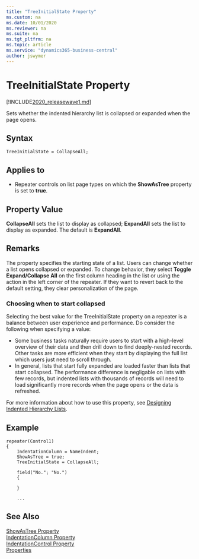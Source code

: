 ```yaml
---
title: "TreeInitialState Property"
ms.custom: na
ms.date: 10/01/2020
ms.reviewer: na
ms.suite: na
ms.tgt_pltfrm: na
ms.topic: article
ms.service: "dynamics365-business-central"
author: jswymer
---
```


# TreeInitialState Property

[!INCLUDE[2020_releasewave1.md](../../includes/2020_releasewave1.md)]

Sets whether the indented hierarchy list is collapsed or expanded when the page opens.

## Syntax

```AL
TreeInitialState = CollapseAll;
```
  
## Applies to  
  
- Repeater controls on list page types on which the **ShowAsTree** property is set to **true**.
  
## Property Value

 **CollapseAll** sets the list to display as collapsed; **ExpandAll** sets the list to display as expanded. The default is **ExpandAll**.  

## Remarks

The property specifies the starting state of a list. Users can change whether a list opens collapsed or expanded. To change behavior, they select **Toggle Expand/Collapse All** on the first column heading in the list or using the action in the left corner of the repeater. If they want to revert back to the default setting, they clear personalization of the page.

### Choosing when to start collapsed

Selecting the best value for the TreeInitialState property on a repeater is a balance between user experience and performance. Do consider the following when specifying a value:
- Some business tasks naturally require users to start with a high-level overview of their data and then drill down to find deeply-nested records. Other tasks are more efficient when they start by displaying the full list which users just need to scroll through.
- In general, lists that start fully expanded are loaded faster than lists that start collapsed. The performance difference is negligable on lists with few records, but indented lists with thousands of records will need to load significantly more records when the page opens or the data is refreshed.  

For more information about how to use this property, see [Designing Indented Hierarchy Lists](../devenv-indented-hierarchy-lists.md).  


## Example

```AL
repeater(Control1)
{
    IndentationColumn = NameIndent;
    ShowAsTree = true;
    TreeInitialState = CollapseAll;
    
    field("No."; "No.")
    {
       
    }
    
    ...

```

## See Also

[ShowAsTree Property](devenv-showastree-property.md)  
[IndentationColumn Property](devenv-indentationcolumn-property.md)  
[IndentationControl Property](devenv-indentationcontrols-property.md)  
[Properties](devenv-properties.md)  
